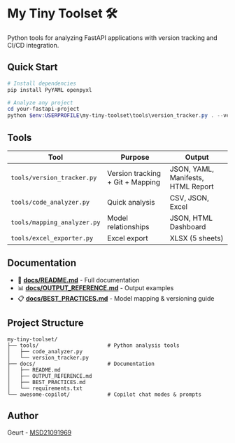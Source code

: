 # My Tiny Toolset 🛠️

Python tools for analyzing FastAPI applications with version tracking and CI/CD integration.

## Quick Start

```powershell
# Install dependencies
pip install PyYAML openpyxl

# Analyze any project
cd your-fastapi-project
python $env:USERPROFILE\my-tiny-toolset\tools\version_tracker.py . --version 1.0.0 --json --yaml
```

## Tools

| Tool | Purpose | Output |
|------|---------|--------|
| `tools/version_tracker.py` | Version tracking + Git + Mapping | JSON, YAML, Manifests, HTML Report |
| `tools/code_analyzer.py` | Quick analysis | CSV, JSON, Excel |
| `tools/mapping_analyzer.py` | Model relationships | JSON, HTML Dashboard |
| `tools/excel_exporter.py` | Excel export | XLSX (5 sheets) |

## Documentation

- 📖 **[docs/README.md](docs/README.md)** - Full documentation
- 📊 **[docs/OUTPUT_REFERENCE.md](docs/OUTPUT_REFERENCE.md)** - Output examples
- 📋 **[docs/BEST_PRACTICES.md](docs/BEST_PRACTICES.md)** - Model mapping & versioning guide

## Project Structure

```
my-tiny-toolset/
├── tools/                      # Python analysis tools
│   ├── code_analyzer.py
│   └── version_tracker.py
├── docs/                       # Documentation
│   ├── README.md
│   ├── OUTPUT_REFERENCE.md
│   ├── BEST_PRACTICES.md
│   └── requirements.txt
└── awesome-copilot/            # Copilot chat modes & prompts
```

## Author

Geurt - [MSD21091969](https://github.com/MSD21091969)
